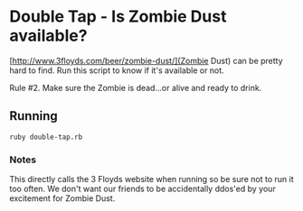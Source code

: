 # Double Tap - Is Zombie Dust available?

[http://www.3floyds.com/beer/zombie-dust/](Zombie Dust) can be pretty hard to find. Run this script to know if it's available or not.

Rule #2. Make sure the Zombie is dead...or alive and ready to drink.

## Running

`ruby double-tap.rb`

### Notes

This directly calls the 3 Floyds website when running so be sure not to run it too often. We don't want our friends to be accidentally ddos'ed by your excitement for Zombie Dust.
